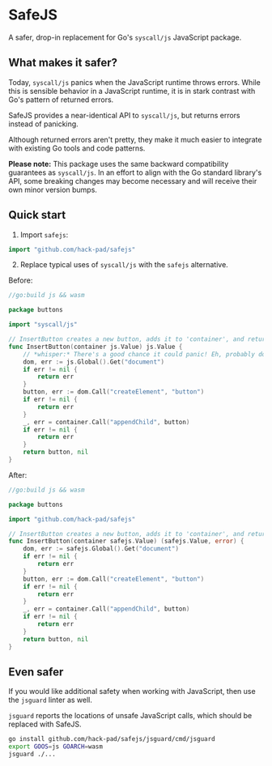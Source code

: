 # SafeJS
A safer, drop-in replacement for Go's `syscall/js` JavaScript package.

## What makes it safer?

Today, `syscall/js` panics when the JavaScript runtime throws errors.
While this is sensible behavior in a JavaScript runtime, it is in stark contrast with Go's pattern of returned errors.

SafeJS provides a near-identical API to `syscall/js`, but returns errors instead of panicking.

Although returned errors aren't pretty, they make it much easier to integrate with existing Go tools and code patterns.

**Please note:** This package uses the same backward compatibility guarantees as `syscall/js`. In an effort to align with the Go standard library's API, some breaking changes may become necessary and will receive their own minor version bumps.

## Quick start

1. Import `safejs`:
```go
import "github.com/hack-pad/safejs"
```
2. Replace typical uses of `syscall/js` with the `safejs` alternative. 

Before:
```go
//go:build js && wasm

package buttons

import "syscall/js"

// InsertButton creates a new button, adds it to 'container', and returns it. Usually.
func InsertButton(container js.Value) js.Value {
    // *whisper:* There's a good chance it could panic! Eh, probably don't need to document it, right?
    dom, err := js.Global().Get("document")
    if err != nil {
        return err
    }
    button, err := dom.Call("createElement", "button")
    if err != nil {
        return err
    }
    _, err = container.Call("appendChild", button)
    if err != nil {
        return err
    }
    return button, nil
}
```

After:
```go
//go:build js && wasm

package buttons

import "github.com/hack-pad/safejs"

// InsertButton creates a new button, adds it to 'container', and returns it or an error.
func InsertButton(container safejs.Value) (safejs.Value, error) {
    dom, err := safejs.Global().Get("document")
    if err != nil {
        return err
    }
    button, err := dom.Call("createElement", "button")
    if err != nil {
        return err
    }
    _, err = container.Call("appendChild", button)
    if err != nil {
        return err
    }
    return button, nil
}
```

## Even safer

If you would like additional safety when working with JavaScript, then use the `jsguard` linter as well.

`jsguard` reports the locations of unsafe JavaScript calls, which should be replaced with SafeJS.

```bash
go install github.com/hack-pad/safejs/jsguard/cmd/jsguard
export GOOS=js GOARCH=wasm
jsguard ./...
```

